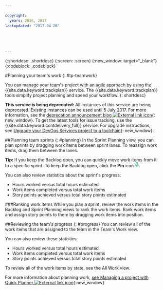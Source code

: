 ```yaml
---

copyright:
  years: 2016, 2017
lastupdated: "2017-04-26"




---
```


{:shortdesc: .shortdesc}
{:screen: .screen}
{:new_window: target="_blank"}
{:codeblock: .codeblock}

#Planning your team's work {: #tp-teamwork}  


You can manage your team's project with an agile approach by using the {{site.data.keyword.trackplan}} service. The {{site.data.keyword.trackplan}} tools simplify project planning and speed your workflow.
{: shortdesc}

**This service is being deprecated:**  All instances of this service are being deprecated. Existing instances can be used until 5 July 2017. For more information, see the [deprecation announcement blog ![External link icon](../../icons/launch-glyph.svg "External link icon")](https://www.ibm.com/blogs/bluemix/2017/04/track-plan-retirement/){: new_window}. To get the latest tools for issue tracking, use the {{site.data.keyword.contdelivery_full}} service. For upgrade instructions, see [Upgrade your DevOps Services project to a toolchain](/docs/services/ContinuousDelivery/upgrade_projects.html){: new_window}.

##Planning team sprints {: #planning}
In the Sprint Planning view, you can plan sprints by dragging work items between sprint lanes. To reassign work items, drag them between the lanes.  

**Tip:** If you keep the Backlog open, you can quickly move work items from it to a specific sprint. To keep the Backlog open, click the **Pin** icon <img  class="inline" src="./images/pin.gif" alt="Pin icon">.

You can also review statistics about the sprint's progress:
- Hours worked versus total hours estimated
- Work items completed versus total work items
- Story points achieved versus total story points estimated

###Ranking work items
While you plan a sprint, review the work items in the Backlog and Sprint Planning views to rank the work items. Rank work items and assign story points to them by dragging work items into position.

##Reviewing the team's progress {: #progress}
You can review all of the work items that are assigned to the team in the Team's Work view.

You can also review these statistics:
- Hours worked versus total hours estimated
- Work items completed versus total work items
- Story points achieved versus total story points estimated

To review all of the work items by state, see the All Work view.

For more information about planning work, [see Managing a project with Quick Planner ![External link icon](../../icons/launch-glyph.svg "External link icon")](http://www.ibm.com/support/knowledgecenter/SSYMRC_6.0.1/com.ibm.team.concert.tutorial.doc/topics/tut_quick_planner_lesson.html){:new_window}.
